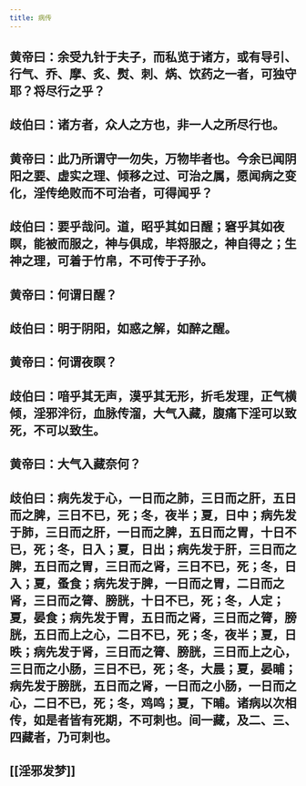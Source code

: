 ```yaml
---
title: 病传
---
```


## 黄帝曰：余受九针于夫子，而私览于诸方，或有导引、行气、乔、摩、炙、熨、刺、焫、饮药之一者，可独守耶？将尽行之乎？
## 歧伯曰：诸方者，众人之方也，非一人之所尽行也。
## 黄帝曰：此乃所谓守一勿失，万物毕者也。今余已闻阴阳之要、虚实之理、倾移之过、可治之属，愿闻病之变化，淫传绝败而不可治者，可得闻乎？
## 歧伯曰：要乎哉问。道，昭乎其如日醒；窘乎其如夜瞑，能被而服之，神与俱成，毕将服之，神自得之；生神之理，可着于竹帛，不可传于子孙。
## 黄帝曰：何谓日醒？
## 歧伯曰：明于阴阳，如惑之解，如醉之醒。
## 黄帝曰：何谓夜瞑？
## 歧伯曰：喑乎其无声，漠乎其无形，折毛发理，正气横倾，淫邪泮衍，血脉传溜，大气入藏，腹痛下淫可以致死，不可以致生。
## 黄帝曰：大气入藏奈何？
## 歧伯曰：病先发于心，一日而之肺，三日而之肝，五日而之脾，三日不已，死；冬，夜半；夏，日中；病先发于肺，三日而之肝，一日而之脾，五日而之胃，十日不已，死；冬，日入；夏，日出；病先发于肝，三日而之脾，五日而之胃，三日而之肾，三日不已，死；冬，日入；夏，蚤食；病先发于脾，一日而之胃，二日而之肾，三日而之膂、膀胱，十日不已，死；冬，人定；夏，晏食；病先发于胃，五日而之肾，三日而之膂，膀胱，五日而上之心，二日不已，死；冬，夜半；夏，日昳；病先发于肾，三日而之膂、膀胱，三日而上之心，三日而之小肠，三日不已，死；冬，大晨；夏，晏晡；病先发于膀胱，五日而之肾，一日而之小肠，一日而之心，二日不已，死；冬，鸡鸣；夏，下晡。诸病以次相传，如是者皆有死期，不可刺也。间一藏，及二、三、四藏者，乃可刺也。
## [[淫邪发梦]]
